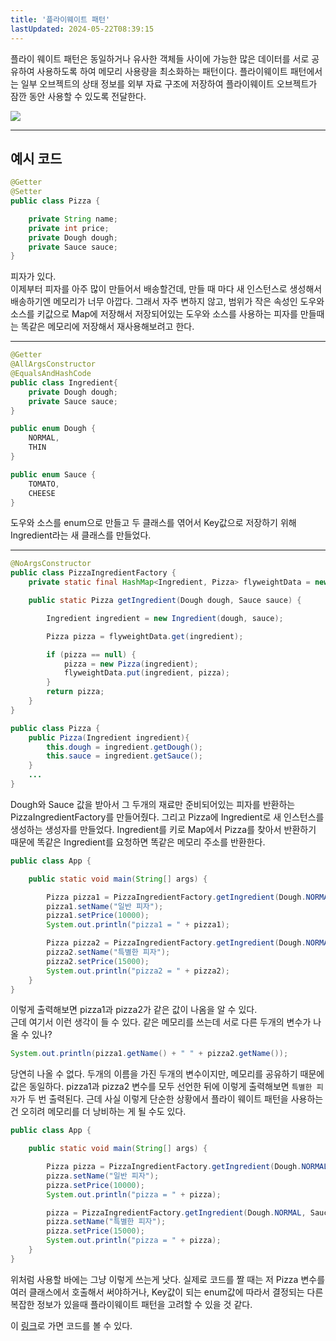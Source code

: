 ```yaml
---
title: '플라이웨이트 패턴'
lastUpdated: 2024-05-22T08:39:15
---
```

플라이 웨이트 패턴은 동일하거나 유사한 객체들 사이에 가능한 많은 데이터를 서로 공유하여 사용하도록 하여 메모리 사용량을 최소화하는 패턴이다. 플라이웨이트 패턴에서는 일부 오브젝트의 상태 정보를 외부 자료 구조에 저장하여 플라이웨이트 오브젝트가 잠깐 동안 사용할 수 있도록 전달한다.

<img src="https://blog.kakaocdn.net/dn/bmXxUU/btrpcO3CO2L/r6kSalIbyKTkIKuZqO2fH1/img.png">

---

## 예시 코드

```java
@Getter
@Setter
public class Pizza {

    private String name;
    private int price;
    private Dough dough;
    private Sauce sauce;
}
```

피자가 있다.<br>
이제부터 피자를 아주 많이 만들어서 배송할건데, 만들 때 마다 새 인스턴스로 생성해서 배송하기엔 메모리가 너무 아깝다. 그래서 자주 변하지 않고, 범위가 작은 속성인 도우와 소스를 키값으로 Map에 저장해서 저장되어있는 도우와 소스를 사용하는 피자를 만들때는 똑같은 메모리에 저장해서 재사용해보려고 한다.

---

```java
@Getter
@AllArgsConstructor
@EqualsAndHashCode
public class Ingredient{
    private Dough dough;
    private Sauce sauce;
}

public enum Dough {
    NORMAL,
    THIN
}

public enum Sauce {
    TOMATO,
    CHEESE
}
```

도우와 소스를 enum으로 만들고 두 클래스를 엮어서 Key값으로 저장하기 위해 Ingredient라는 새 클래스를 만들었다.

---

```java
@NoArgsConstructor
public class PizzaIngredientFactory {
    private static final HashMap<Ingredient, Pizza> flyweightData = new HashMap<>();

    public static Pizza getIngredient(Dough dough, Sauce sauce) {

        Ingredient ingredient = new Ingredient(dough, sauce);

        Pizza pizza = flyweightData.get(ingredient);

        if (pizza == null) {
            pizza = new Pizza(ingredient);
            flyweightData.put(ingredient, pizza);
        }
        return pizza;
    }
}

public class Pizza {
    public Pizza(Ingredient ingredient){
        this.dough = ingredient.getDough();
        this.sauce = ingredient.getSauce();
    }
    ...
}
```

Dough와 Sauce 값을 받아서 그 두개의 재료만 준비되어있는 피자를 반환하는 PizzaIngredientFactory를 만들어줬다. 그리고 Pizza에 Ingredient로 새 인스턴스를 생성하는 생성자를 만들었다. Ingredient를 키로 Map에서 Pizza를 찾아서 반환하기 때문에 똑같은 Ingredient를 요청하면 똑같은 메모리 주소를 반환한다.

```java
public class App {

    public static void main(String[] args) {

        Pizza pizza1 = PizzaIngredientFactory.getIngredient(Dough.NORMAL, Sauce.TOMATO);
        pizza1.setName("일반 피자");
        pizza1.setPrice(10000);
        System.out.println("pizza1 = " + pizza1);

        Pizza pizza2 = PizzaIngredientFactory.getIngredient(Dough.NORMAL, Sauce.TOMATO);
        pizza2.setName("특별한 피자");
        pizza2.setPrice(15000);
        System.out.println("pizza2 = " + pizza2);
    }
}
```

이렇게 출력해보면 pizza1과 pizza2가 같은 값이 나옴을 알 수 있다.<br>
근데 여기서 이런 생각이 들 수 있다. 같은 메모리를 쓰는데 서로 다른 두개의 변수가 나올 수 있나?

```java
System.out.println(pizza1.getName() + " " + pizza2.getName());
```

당연히 나올 수 없다. 두개의 이름을 가진 두개의 변수이지만, 메모리를 공유하기 때문에 값은 동일하다. pizza1과 pizza2 변수를 모두 선언한 뒤에 이렇게 출력해보면 `특별한 피자`가 두 번 출력된다. 근데 사실 이렇게 단순한 상황에서 플라이 웨이트 패턴을 사용하는건 오히려 메모리를 더 낭비하는 게 될 수도 있다.

```java
public class App {

    public static void main(String[] args) {

        Pizza pizza = PizzaIngredientFactory.getIngredient(Dough.NORMAL, Sauce.TOMATO);
        pizza.setName("일반 피자");
        pizza.setPrice(10000);
        System.out.println("pizza = " + pizza);

        pizza = PizzaIngredientFactory.getIngredient(Dough.NORMAL, Sauce.TOMATO);
        pizza.setName("특별한 피자");
        pizza.setPrice(15000);
        System.out.println("pizza = " + pizza);
    }
}
```

위처럼 사용할 바에는 그냥 이렇게 쓰는게 낫다. 실제로 코드를 짤 때는 저 Pizza 변수를 여러 클래스에서 호출해서 써야하거나, Key값이 되는 enum값에 따라서 결정되는 다른 복잡한 정보가 있을때 플라이웨이트 패턴을 고려할 수 있을 것 같다.

이 <a href="https://github.com/rlaisqls/GoF-DesignPatterns/tree/master/src/main/java/com/study/gof/designpattrens/_02_StructuralPatterns/flyweight">링크</a>로 가면 코드를 볼 수 있다.